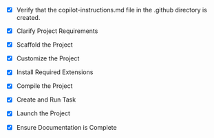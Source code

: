 <!-- Use this file to provide workspace-specific custom instructions to Copilot. For more details, visit https://code.visualstudio.com/docs/copilot/copilot-customization#_use-a-githubcopilotinstructionsmd-file -->
- [x] Verify that the copilot-instructions.md file in the .github directory is created.

- [x] Clarify Project Requirements
	<!-- Next.js 14 TypeScript project for IBSA Pre-Call Planning UI with App Router, Tailwind CSS, shadcn/ui, TanStack Table, Recharts, React DnD, Zustand, React Query, PostgreSQL -->

- [x] Scaffold the Project
	<!-- Created Next.js project with TypeScript, Tailwind CSS, App Router -->

- [x] Customize the Project
	<!-- Created UI components, types, utilities, data loader, and copied 368MB ModelReady CSV -->

- [x] Install Required Extensions
	<!-- Skip - no specific extensions required -->

- [x] Compile the Project
	<!-- Build successful - Next.js app compiled without errors -->

- [x] Create and Run Task
	<!-- Dev server running on localhost:3000 -->

- [x] Launch the Project
	<!-- App running at http://localhost:3000 - page loads in 7.7s -->

- [x] Ensure Documentation is Complete
	<!-- README created with full project details, UI_REQUIREMENTS_ODIA_MATCH.md in parent folder -->

